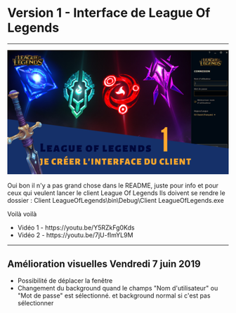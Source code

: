# Version 1 - Interface de League Of Legends
---------------------------------------

![alt text](https://github.com/MikaJokerYoutube/Interface-de-League-Of-Legends-1/blob/master/Vignette%20MikaJoker.png)


Oui bon il n'y a pas grand chose dans le README, juste pour info et pour ceux qui veulent lancer le client League Of Legends
Ils doivent se rendre le dossier : Client LeagueOfLegends\bin\Debug\Client LeagueOfLegends.exe 

Voilà voilà 

<ul>
    <li>Vidéo 1 - https://youtu.be/Y5RZkFg0Kds</li>
    <li>Vidéo 2 - https://youtu.be/7jU-fImYL9M</li>
</ul>

---------------------------------------

<h2> Amélioration visuelles Vendredi 7 juin 2019</h2>
<ul>
    <li>Possibilité de déplacer la fenêtre</li>
    <li>Changement du background quand le champs "Nom d'utilisateur" ou "Mot de passe" est sélectionné. et background normal si c'est pas sélectionner</li>
</ul>
